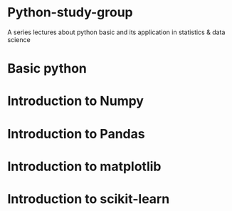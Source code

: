 # Python-study-group
A series lectures about python basic and its application in statistics &amp; data science

# Basic python

# Introduction to Numpy

# Introduction to Pandas

# Introduction to matplotlib

# Introduction to scikit-learn

